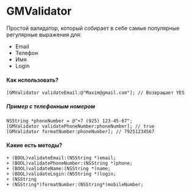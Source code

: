 # GMValidator

Простой валидатор, который собирает в себе самые популярные регулярные выражения для:
* Email
* Телефон
* Имя
* Login

#### Как использовать? 

`[GMValidator validateEmail:@"Maxim@gmail.com"]; // Возвращает YES`
##### Пример с телефонным номером
```
NSString *phoneNumber = @"+7 (925) 123-45-67";
[GMValidator validatePhoneNumber:phoneNumber]; // true
[GMValidator formatNumber:phoneNumber]; // 79251234567
```


#### Какие есть методы? 

```
+ (BOOL)validateEmail:(NSString *)email;
+ (BOOL)validatePhoneNumber:(NSString *)phone;
+ (BOOL)validateName:(NSString *)name;
+ (BOOL)validateLogin:(NSString *)login;
+ (NSString
+ (NSString*)formatNumber:(NSString*)mobileNumber;
```